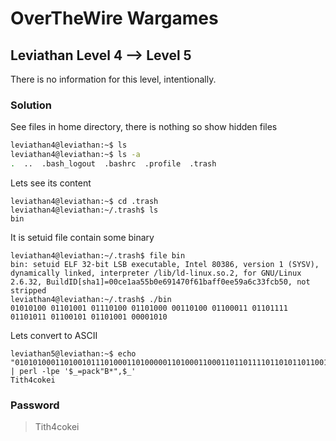 # OverTheWire Wargames

## Leviathan Level 4 --> Level 5
There is no information for this level, intentionally. 

### Solution 
See files in home directory, there is nothing so show hidden files
```bash
leviathan4@leviathan:~$ ls
leviathan4@leviathan:~$ ls -a
.  ..  .bash_logout  .bashrc  .profile  .trash
```

Lets see its content
```console
leviathan4@leviathan:~$ cd .trash
leviathan4@leviathan:~/.trash$ ls
bin
```

It is setuid file contain some binary
```console
leviathan4@leviathan:~/.trash$ file bin
bin: setuid ELF 32-bit LSB executable, Intel 80386, version 1 (SYSV), dynamically linked, interpreter /lib/ld-linux.so.2, for GNU/Linux 2.6.32, BuildID[sha1]=00ce1aa55b0e691470f61baff0ee59a6c33fcb50, not stripped
leviathan4@leviathan:~/.trash$ ./bin
01010100 01101001 01110100 01101000 00110100 01100011 01101111 01101011 01100101 01101001 00001010 
```

Lets convert to ASCII
```console
leviathan5@leviathan:~$ echo "0101010001101001011101000110100000110100011000110110111101101011011001010110100100001010" | perl -lpe '$_=pack"B*",$_'
Tith4cokei
```

### Password
> Tith4cokei

